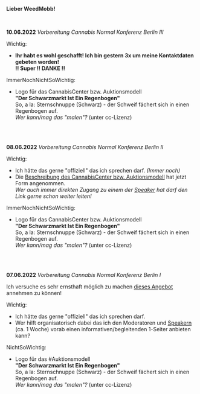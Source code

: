 **Lieber WeedMobb!**  

<br>

**10.06.2022**<a id='10.06.2022'></a> *Vorbereitung Cannabis Normal Konferenz Berlin III*  

Wichtig:
- **Ihr habt es wohl geschafft! Ich bin gestern 3x um meine Kontaktdaten gebeten worden!  
!! Super !! DANKE !!**

ImmerNochNichtSoWichtig:
- Logo für das CannabisCenter bzw. Auktionsmodell  
**"Der Schwarzmarkt Ist Ein Regenbogen"**  
So, a la: Sternschnuppe (Schwarz) - der Schweif fächert sich in einen Regenbogen auf.  
*Wer kann/mag das "malen"?* (unter cc-Lizenz)

<br>
<br>

**08.06.2022**<a id='08.06.2022'></a> *Vorbereitung Cannabis Normal Konferenz Berlin II*  

Wichtig:
- Ich hätte das gerne "offiziell" das ich sprechen darf. *(Immer noch)*
- Die [Beschreibung des CannabisCenter bzw. Auktionsmodell](https://github.com/CannaParts/AuctionModel/blob/main/CannabisCenterDE.md) hat jetzt Form angenommen.  
*Wer auch immer direkten Zugang zu einem der [Speaker](https://cannabisnormal.de/program/speaker) hat darf den Link gerne schon weiter leiten!*

ImmerNochNichtSoWichtig:
- Logo für das CannabisCenter bzw. Auktionsmodell  
**"Der Schwarzmarkt Ist Ein Regenbogen"**  
So, a la: Sternschnuppe (Schwarz) - der Schweif fächert sich in einen Regenbogen auf.  
*Wer kann/mag das "malen"?* (unter cc-Lizenz)

<br>
<br>

**07.06.2022**<a id='07.06.2022'></a> *Vorbereitung Cannabis Normal Konferenz Berlin I*  

Ich versuche es sehr ernsthaft möglich zu machen [dieses Angebot](https://twitter.com/weedland_berlin/status/1529064991067983872) annehmen zu können!

Wichtig:
- Ich hätte das gerne "offiziell" das ich sprechen darf.
- Wer hilft organisatorisch dabei das ich den Moderatoren und [Speakern](https://cannabisnormal.de/program/speaker) (ca. 1 Woche) vorab einen informativen/begleitenden 1-Seiter anbieten kann?

NichtSoWichtig:
- Logo für das #Auktionsmodell  
**"Der Schwarzmarkt Ist Ein Regenbogen"**  
So, a la: Sternschnuppe (Schwarz) - der Schweif fächert sich in einen Regenbogen auf.  
*Wer kann/mag das "malen"?* (unter cc-Lizenz)
